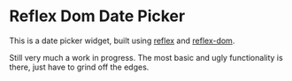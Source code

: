 # Reflex Dom Date Picker

This is a date picker widget, built using [reflex](https://github.com/reflex-frp/reflex) and [reflex-dom](https://github.com/reflex-frp/reflex-dom).

Still very much a work in progress. The most basic and ugly functionality is there, just have to grind off the edges.
